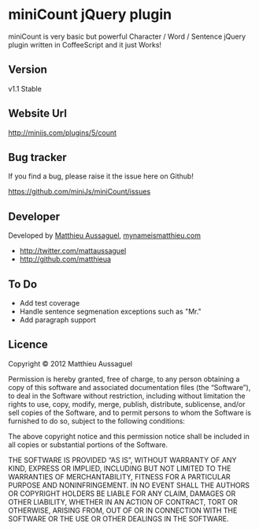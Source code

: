 # miniCount jQuery plugin

miniCount is very basic but powerful Character / Word / Sentence jQuery plugin written in CoffeeScript and it just Works!

## Version

v1.1 Stable

## Website Url

http://minijs.com/plugins/5/count

## Bug tracker

If you find a bug, please raise it the issue here on Github! 

https://github.com/miniJs/miniCount/issues

## Developer

Developed by <a href="mailto:matthieu.aussaguel@gmail.com">Matthieu Aussaguel</a>, <a href="http://mynameismatthieu.com">mynameismatthieu.com</a>

+ http://twitter.com/mattaussaguel
+ http://github.com/matthieua

## To Do

* Add test coverage
* Handle sentence segmenation exceptions such as "Mr."
* Add paragraph support

## Licence

Copyright &copy; 2012 Matthieu Aussaguel

Permission is hereby granted, free of charge, to any person obtaining a copy of this software and associated documentation files (the “Software”), to deal in the Software without restriction, including without limitation the rights to use, copy, modify, merge, publish, distribute, sublicense, and/or sell copies of the Software, and to permit persons to whom the Software is furnished to do so, subject to the following conditions:

The above copyright notice and this permission notice shall be included in all copies or substantial portions of the Software.

THE SOFTWARE IS PROVIDED “AS IS”, WITHOUT WARRANTY OF ANY KIND, EXPRESS OR IMPLIED, INCLUDING BUT NOT LIMITED TO THE WARRANTIES OF MERCHANTABILITY, FITNESS FOR A PARTICULAR PURPOSE AND NONINFRINGEMENT. IN NO EVENT SHALL THE AUTHORS OR COPYRIGHT HOLDERS BE LIABLE FOR ANY CLAIM, DAMAGES OR OTHER LIABILITY, WHETHER IN AN ACTION OF CONTRACT, TORT OR OTHERWISE, ARISING FROM, OUT OF OR IN CONNECTION WITH THE SOFTWARE OR THE USE OR OTHER DEALINGS IN THE SOFTWARE.
